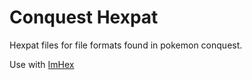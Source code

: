 # Conquest Hexpat

Hexpat files for file formats found in pokemon conquest.

Use with [ImHex](https://imhex.werwolv.net/)
